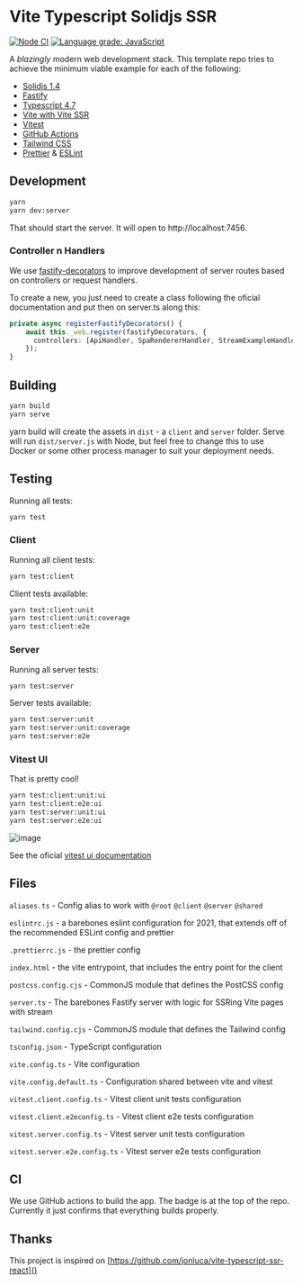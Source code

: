 # Vite Typescript Solidjs SSR

[![Node CI](https://github.com/julianobailao/vite-typescript-solidjs-ssr/actions/workflows/nodejs.yml/badge.svg)](https://github.com/julianobailao/vite-typescript-solidjs-ssr/actions/workflows/nodejs.yml)
[![Language grade: JavaScript](https://img.shields.io/lgtm/grade/javascript/g/julianobailao/vite-fastify-solidjs-ssr.svg?logo=lgtm&logoWidth=18)](https://lgtm.com/projects/g/julianobailao/vite-fastify-solidjs-ssr/context:javascript)

A _blazingly_ modern web development stack. This template repo tries to achieve the minimum viable example for each of the following:

- [Solidjs 1.4](https://www.solidjs.com)
- [Fastify](https://www.fastify.io/)
- [Typescript 4.7](https://devblogs.microsoft.com/typescript/announcing-typescript-4-7/)
- [Vite with Vite SSR](https://vitejs.dev/guide/ssr.html)
- [Vitest](https://vitest.dev)
- [GitHub Actions](https://github.com/features/actions)
- [Tailwind CSS](https://tailwindui.com/)
- [Prettier](https://prettier.io/) & [ESLint](https://eslint.org/)

## Development

```bash
yarn
yarn dev:server
```

That should start the server. It will open to http://localhost:7456.

### Controller n Handlers

We use [fastify-decorators](https://www.npmjs.com/package/fastify-decorators) to improve development of server routes based on controllers or request handlers.

To create a new, you just need to create a class following the oficial documentation and put then on server.ts along this:

```typescript
private async registerFastifyDecorators() {
    await this._web.register(fastifyDecorators, {
      controllers: [ApiHandler, SpaRendererHandler, StreamExampleHandler],// Put your controller / handler here
    });
}
```

## Building

```bash
yarn build
yarn serve
```

yarn build will create the assets in `dist` - a `client` and `server` folder. Serve will run `dist/server.js` with Node, but feel free to change this to use Docker or some other process manager to suit your deployment needs.

## Testing

Running all tests:

```bash
yarn test
```

### Client

Running all client tests:

```bash
yarn test:client
```

Client tests available:

```bash
yarn test:client:unit
yarn test:client:unit:coverage
yarn test:client:e2e
```

### Server

Running all server tests:

```bash
yarn test:server
```

Server tests available:

```bash
yarn test:server:unit
yarn test:server:unit:coverage
yarn test:server:e2e
```

### Vitest UI

That is pretty cool!

```bash
yarn test:client:unit:ui
yarn test:client:e2e:ui
yarn test:server:unit:ui
yarn test:server:e2e:ui
```

![image](https://user-images.githubusercontent.com/11247099/171992272-7c6057e2-80c3-4b17-a7b6-0ac28e5a5e0b.png)

See the oficial [vitest ui documentation](https://vitest.dev/guide/ui.html)

## Files

`aliases.ts` - Config alias to work with `@root` `@client` `@server` `@shared`

`eslintrc.js` - a barebones eslint configuration for 2021, that extends off of the recommended ESLint config and prettier

`.prettierrc.js` - the prettier config

`index.html` - the vite entrypoint, that includes the entry point for the client

`postcss.config.cjs` - CommonJS module that defines the PostCSS config

`server.ts` - The barebones Fastify server with logic for SSRing Vite pages with stream

`tailwind.config.cjs` - CommonJS module that defines the Tailwind config

`tsconfig.json` - TypeScript configuration

`vite.config.ts` - Vite configuration

`vite.config.default.ts` - Configuration shared between vite and vitest

`vitest.client.config.ts` - Vitest client unit tests configuration

`vitest.client.e2econfig.ts` - Vitest client e2e tests configuration

`vitest.server.config.ts` - Vitest server unit tests configuration

`vitest.server.e2e.config.ts` - Vitest server e2e tests configuration

## CI

We use GitHub actions to build the app. The badge is at the top of the repo. Currently it just confirms that everything builds properly.

## Thanks

This project is inspired on [https://github.com/jonluca/vite-typescript-ssr-react]()
